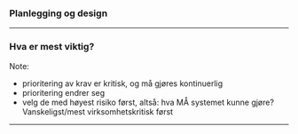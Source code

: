 ### Planlegging og design

---

### Hva er mest viktig?

Note:
- prioritering av krav er kritisk, og må gjøres kontinuerlig
- prioritering endrer seg
- velg de med høyest risiko først, altså: hva MÅ systemet kunne gjøre?
  Vanskeligst/mest virksomhetskritisk først

---
